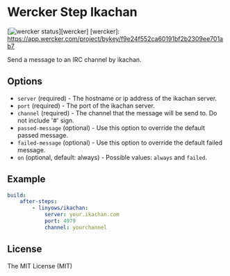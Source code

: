 Wercker Step Ikachan
====================

[![wercker status](https://app.wercker.com/status/f9e24f552ca60191bf2b2309ee701ab7/m/")][wercker]
[wercker]: https://app.wercker.com/project/bykey/f9e24f552ca60191bf2b2309ee701ab7

Send a message to an IRC channel by ikachan.

Options
-------

- `server` (required) - The hostname or ip address of the ikachan server.
- `port` (required) - The port of the ikachan server.
- `channel` (required) - The channel that the message will be send to. Do not include '#' sign.
- `passed-message` (optional) - Use this option to override the default passed message.
- `failed-message` (optional) -  Use this option to override the default failed message.
- `on` (optional, default: always) - Possible values: `always` and `failed`.

Example
-------

```yaml
build:
    after-steps:
        - linyows/ikachan:
            server: your.ikachan.com
            port: 4979
            channel: yourchannel
```

License
-------

The MIT License (MIT)
